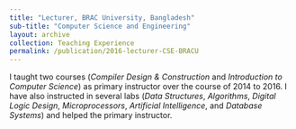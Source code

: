 ```yaml
---
title: "Lecturer, BRAC University, Bangladesh"
sub-title: "Computer Science and Engineering"
layout: archive
collection: Teaching Experience
permalink: /publication/2016-lecturer-CSE-BRACU
---
```


I taught two courses (*Compiler Design & Construction* and *Introduction to Computer Science*) as primary instructor over the course of 2014 to 2016. I have also instructed in several labs (*Data Structures*, *Algorithms*, *Digital Logic Design*, *Microprocessors*, *Artificial Intelligence*, and *Database Systems*) and helped the primary instructor. 


 
